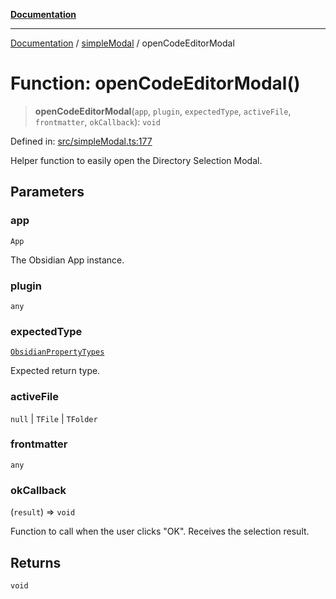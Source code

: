 [**Documentation**](../../README.md)

***

[Documentation](../../README.md) / [simpleModal](../README.md) / openCodeEditorModal

# Function: openCodeEditorModal()

> **openCodeEditorModal**(`app`, `plugin`, `expectedType`, `activeFile`, `frontmatter`, `okCallback`): `void`

Defined in: [src/simpleModal.ts:177](https://github.com/Christian-Me/folder-to-tags-plugin/blob/324c4975948764581637da1ab1e4cb12dc3f447a/src/simpleModal.ts#L177)

Helper function to easily open the Directory Selection Modal.

## Parameters

### app

`App`

The Obsidian App instance.

### plugin

`any`

### expectedType

[`ObsidianPropertyTypes`](../../types/type-aliases/ObsidianPropertyTypes.md)

Expected return type.

### activeFile

`null` | `TFile` | `TFolder`

### frontmatter

`any`

### okCallback

(`result`) => `void`

Function to call when the user clicks "OK". Receives the selection result.

## Returns

`void`
